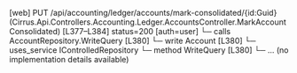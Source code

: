 [web] PUT /api/accounting/ledger/accounts/mark-consolidated/{id:Guid}  (Cirrus.Api.Controllers.Accounting.Ledger.AccountsController.MarkAccountConsolidated)  [L377–L384] status=200 [auth=user]
  └─ calls AccountRepository.WriteQuery [L380]
  └─ write Account [L380]
  └─ uses_service IControlledRepository<Account>
    └─ method WriteQuery [L380]
      └─ ... (no implementation details available)

